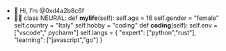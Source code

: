 - 👋 Hi, I’m @0xd4a2b8c6f
- 👀💗
class NEURAL:
    def __mylife__(self):
        self.age = 16
        self.gender = "female"
        self.country = "Italy"
        self.hobby = "coding"
    def __coding__(self):
        self.env = ["vscode"," pycharm"]
        self.langs = {
            "expert": ["python","rust"],
            "learning": ["javascript","go"]
        }
